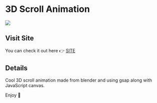 # 3D Scroll Animation
<img src="https://github.com/jakebogan01/3D-Ball-Animation/blob/main/img/Screen%20Shot%202023-01-28%20at%2010.09.00%20PM.png?raw=true">

## Visit Site
You can check it out here :point_right: <a href="https://jakebogan01.github.io/3D-Ball-Animation/"> SITE </a>

## Details
Cool 3D scroll animation made from blender and using gsap along with JavaScript canvas.

Enjoy :palm_tree:
